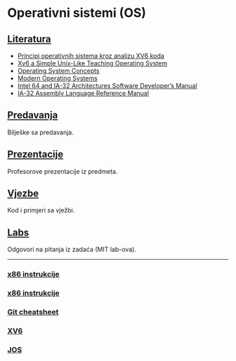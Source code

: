 Operativni sistemi (OS)
=======================

## [Literatura](./Literatura/)
- [Principi operativnih sistema kroz analizu XV6 koda](./Literatura/Principi_operativnih_sistema_kroz_analizu_XV6_koda.pdf) 
- [Xv6 a Simple Unix-Like Teaching Operating System](./Literatura/Xv6_a_Simple_Unix-Like_Teaching_Operating_System.pdf)   
- [Operating System Concepts](./Literatura/Operating_System_Concepts.pdf)                          
- [Modern Operating Systems](./Literatura/Modern_Operating_Systems.pdf)                           
- [Intel 64 and IA-32 Architectures Software Developer’s Manual](./Literatura/Intel_64_and_IA-32_Architectures_Manual.pdf)
- [IA-32 Assembly Language Reference Manual](./Literatura/IA-32_Assembly_Language_Reference_Manual.pdf)           

## [Predavanja](./Predavanja)
Bilješke sa predavanja.

## [Prezentacije](./Prezentacije)
Profesorove prezentacije iz predmeta.

## [Vjezbe](./Vjezbe)
Kod i primjeri sa vježbi.

## [Labs](./Labs)
Odgovori na pitanja iz zadaća (MIT lab-ova).

-------------------------

### [x86 instrukcije](https://c9x.me/x86/)

### [x86 instrukcije](https://www.felixcloutier.com/x86/)

### [Git cheatsheet](https://github.com/mahirsuljic-fet/RandomUseful/blob/main/git.txt)

### [XV6](https://github.com/mit-pdos/xv6-public)

### [JOS](https://github.com/phlalx/jos)

